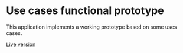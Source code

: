 # Use cases functional prototype

This application implements a working prototype based on some uses cases.

[Live version](https://use-cases-exercise.herokuapp.com/)

